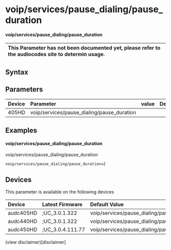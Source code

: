 ﻿---
description: voip/services/pause_dialing/pause_duration
search: false
---

# voip/services/pause_dialing/pause_duration

#### voip/services/pause_dialing/pause_duration


| This Parameter has not been documented yet, please refer to the audiocodes site to determin usage.  | 
| :--- |

## Syntax

## Parameters
|Device|Parameter|value|Description|
|:---|:---|:---|:---|
| 405HD | voip/services/pause_dialing/pause_duration |  |  |

## Examples
#### voip/services/pause_dialing/pause_duration

voip/services/pause_dialing/pause_duration

```
voip/services/pause_dialing/pause_duration=2
```

## Devices
This parameter is available on the following devices

| Device | Latest Firmware | Default Value |
|:---|:---|:---|
| audc405HD | ;UC_3.0.1.322 | voip/services/pause_dialing/pause_duration=2 
| audc440HD | ;UC_3.0.1.322 | voip/services/pause_dialing/pause_duration=2 
| audc450HD | ;UC_3.0.4.111.77 | voip/services/pause_dialing/pause_duration=2 

(view disclaimer)[disclaimer]
